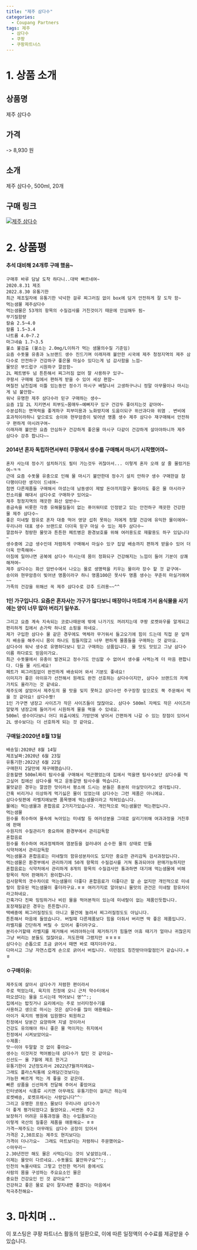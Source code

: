 ```yaml
---
title: "제주 삼다수"
categories:
  - Coupang Partners
tags: 제주
  - 삼다수
  - 쿠팡
  - 쿠팡파트너스
---
```

# 1. 상품 소개
## 상품명
제주 삼다수

## 가격
 -> 8,930 원

## 소개
제주 삼다수, 500ml, 20개

## 구매 링크
[![제주 삼다수](https://static.coupangcdn.com/image/affiliate/banner/0d99731bc51421697ed5684a06655082@2x.jpg)](https://coupa.ng/bOXif3)
# 2. 상품평 

#### 추석 대비해  24개루 구매 했음~
    구매후 바루 담날 도착 하다니..대박 빠르네여~
    2020.8.31 제조
    2022.8.30 유통기한
    최근 제조일자에 유통기한 넉넉한 걸루 찌그러짐 없이 box에 담겨 안전하게 잘 도착 함~
    먹는샘물 제주삼다수
    먹는샘물은 53개의 항목의 수질검사를 거친것이기 때문에 안심해두 됨~
    무기질함량
    칼슘 2.5~4.0
    칼륨 1.5~3.4
    나트륨 4.0~7.2
    마그네슘 1.7~3.5
    불소 불검출 (불소는 2.0mg/L이하가 먹는 샘물의수질 기준임)
    요즘 수돗물 유충과 노브랜드 생수 진드기며 이래저래 불안한 시국에 제주 청정지역의 제주 삼다수로 안전하구 건강하구 좋은물 마실수 있다는게 넘 감사함을 느낌~
    물맛은 부드럽구 시원하구 깔끔함~
    2L 페트병두 넘 튼튼해서 찌그러짐 없어 잘 사용하구 있구~
    쿠팡서 구매해 집에서 편하게 받을 수 있어 세상 편함~
    며칠전 남친집에 이틀 있는동안 정수기 마시구 배탈나서 고생하구나니 정말 아무물이나 마시는게 넘 불안함~
    워낙 유명한 제주 삼다수라 믿구 구매하는 생수~
    요즘 1일 2L 지키면서 피부도~몸매두~예뻐지구 있구 건강두 좋아지는것 같아여~
    수분섭취는 면역력을 좋게하구 피부미용과 노화방지에 도움이되구 위산과다와 위염 . 변비에 효과적이라하니 앞으로도 송이와 현무암층이 빛어낸 명품 생수 제주 삼다수 재구매해서 안전하구 편하게 마시려구여~
    이래저래 불안한 요즘 안심하구 건강하게 좋은물 마시구 다같이 건강하게 살아야하니까 제주 삼다수 강추 합니다~~

#### 2014년 혼자 독립하면서부터 쿠팡에서 생수를 구매해서 마시기 시작했어여~
    혼자 사는데 정수기 설치하기도 필터 가는것두 귀찮아서... 이렇게 혼자 오래 살 줄 몰랐거든여~ㅋㅋ
    근데 요즘 수돗물 유충으로 인해 물 마시기 불안한데 정수기 설치 안하구 생수 구매한걸 참 다행이다란 생각이 드네여~
    첨엔 다른제품들 구매해서 마셨는데 남동생이 제발 돈아끼지말구 물이라도 좋은 물 마시라구 잔소리를 해대서 삼다수로 구매하구 있어요~
    제주 청정지역의 깨끗한 화산 암반수~
    중금속을 비롯한 각종 유해물질들이 없는 퓨어워터로 인정받고 있는 안전하구 깨끗한 건강한 물 제주 삼다수~
    좋은 미네랄 함유로 혼자 대충 먹어 영양 섭취 못하는 저에게 정말 건강에 유익한 물이에여~
    우리나라 대표 생수 브랜드로 더더욱 믿구 마실 수 있는 제주 삼다수~
    깔끔하구 청량한 물맛과 튼튼한 페트병은 환경보호를 위해 여러용도로 재활용도 하구 있답니다~
    생수중에 고급 생수인데 저렴하게 구매해서 마실수 있구 집앞 배송까지 편하게 받을수 있어 더더욱 만족해여~
    아침에 일어나면 공복에 삼다수 마시는데 몸이 정화되구 건강해지는 느낌이 들어 기분이 상쾌해져여~
    제주 삼다수는 화산 암반수에서 나오는 물로 생명력을 키우는 물이라 장수 할 것 같구여~
    송이와 현무암층이 빚어낸 명품이라구 하니 명품100은 못사두 명품 생수는 꾸준히 마실거에여~~
    가족의 건강을 위해선 꼭 제주 삼다수로 강추 드려용~~^^

#### 1인 가구입니다. 요즘은 혼자사는 가구가 많다보니 매장이나 마트에 가서 음식물을 사기에는 양이 너무 많아 버리기 일쑤죠.
    그리고 요즘 계속 지속되는 코로나때문에 밖에 나가기도 꺼려지는데 쿠팡 로켓와우를 알게되고 편리하게 집에서 손가락 하나로 쇼핑을 하네요. 
    제가 구입한 삼다수 물 같은 경우에도 액체라 무거워서 들고오기에 힘이 드는데 직접 문 앞까지 배송을 해주시니 몸이 하나도 힘들지않고 너무 편하게 물품들을 구매하는 것 같아요. 
    삼다수야 워낙 생수로 유명하다보니 믿고 구매하는 상품입니다. 물 맛도 맛있고 그냥 삼다수 이름 하다로도 믿음이가요.
    최근 수돗물에서 유충이 발견되고 정수기도 안심할 수 없어서 생수를 사먹는게 더 마음 편합니다. 다들 물 사드세요! 
    페트가 찌그러짐없이 완전하게 배송되어 와서 기분도 좋네요! 
    이미지가 좋은 아이유가 선전해서 원래도 완전 선호하는 삼다수이지만, 삼다수 브랜드의 자체 가치도 올라가는 것 같네요.
    제주도에 살았어서 제주도의 물 맛을 잊지 못하고 삼다수만 주구장창 앞으로도 쭉 주문해서 먹을 것 같아요! 삼다수짱!
    1인 가구면 냉장고 사이즈가 작은 사이즈들이 많잖아요. 삼다수 500ml 자체도 작은 사이즈라 알맞게 냉장고에 들어가서 시원하게 물을 먹을 수 있네요. 
    500ml 생수이다보니 어디 외출시에도 가방안에 넣어서 간편하게 나갈 수 있는 장점이 있어서 2L 생수보다는 더 선호하게 되는 것 같아요.

#### 구매일:2020년 8월 13일
    배송일:2020년 8월 14일
    제조날짜:2020년 6월 23일
    유통기한:2022년 6월 22일
    구매한지 2달만에 재구매했습니다.
    운동할땐 500ml짜리 탐사수를 구매해서 먹곤했었는데 집에서 먹을땐 탐사수보단 삼다수를 먹고싶어 집에선 삼다수를 먹고 운동갈땐 탐사수를 먹습니다.
    물맛같은 경우는 깔끔한 맛이라서 평소에 드시는 분들은 충분히 아실맛이라고 생각됩니다.
    간혹 비리거나 이상하게 먹기싫은 물이 있었는데 삼다수는 그런 제품은 아니에요.
    삼다수뒷편에 라벨지에보면 품목명에 먹는샘물이라고 적혀있습니다.
    물에는 먹는샘물과 혼합음료 2가지가있습니다. 개인적으로 먹는샘물만 먹는편입니다.
    먹는샘물
    원수를 취수하여 물속에 녹아있는 미네랄 등 여러성분을 그대로 살리기위해 여과과정을 거친후에 판매
    수원지의 수질관리가 중요하여 환경부에서 관리감독함
    혼합음료
    원수를 취수하여 여과정체하여 염분등을 걸러내어 순수한 물의 상태로 만듦
    식약처에서 관리감독함
    먹는샘물과 혼합음료는 미네랄의 함유성분차이도 있지만 중요한 관리감독 검사과정입니다.
    먹는샘물은 환경부에서 관리하기에 50개 항목의 수질검사를 거쳐 통과되어야 판매가능하지만 혼합음료는 식약처에서 관리하게 8개의 항목의 수질검사만 통과하면 대기에 먹는샘물에 비해 항목이 적어 판매하기 용이합니다.
    검사항목의 갯수차이로 먹는샘물이 더좋다 혼합음료가 더좋다곤 할 순 없지만 개인적으로 미네랄이 함유된 먹는샘물이 좋더라구요.ㅎㅎ 여러가지로 알아보니 물맛의 관건은 미네랄 함유차이라고하네요.
    간혹가다 진짜 밍밍하거나 비린 물을 먹어본적이 있는데 미네랄이 없는 제품인듯합니다.
    포장재질같은 경우는 튼튼합니다.
    택배중에 찌그러질정도도 아니고 물건에 눌려서 찌그러질정도도 아닙니다.
    튼튼해서 마음에 들었습니다. 버릴때 다른제품보다 힘을 더줘서 버리면 딱 좋은 제품입니다.
    라벨지를 간단하게 버릴 수 있어서 좋더라구요.
    분리수거할때 라벨지를 제거해서 버려야하는데 제거하기가 힘들면 어휴 때기가 얼마나 귀찮은지 그냥 버리는 분들도 많잖아요. 저도한때 그랬지만 ㅎㅎㅎㅎ
    삼다수는 손톱으로 조금 긁어서 때면 바로 때지더라구요.
    다마시고 그냥 자연스럽게 손으로 긁어서 버립니다. 이런점도 칭찬받아야할점인거 같습니다.ㅎㅎ

#### ㅇ구매이유:
    제주도에 살아서 삼다수가 저렴한 편이라서
    주로 먹었는데, 육지의 친정에 오니 근처 약수터에서
    떠오셨다는 물을 드시는데 먹어보니 영^^:;
    집에서는 밥짓거나 요리에서는 주로 브리타정수기를
    사용하고 생으로 마시는 것은 삼다수를 많이 애용해요~
    아이가 육지의 병원에 입원했다 퇴원하고
    친정에서 당분간 요양하며 지낼 것이라서
    건강도 유의해야 하니 좋은 물 먹이자는 취지에서
    친정에서 시켜보았어요~
    ㅇ제품:
    맛ㅡ이야 두말할 것 없이 좋아요~
    생수는 이것저것 먹어봤는데 삼다수가 탑인 것 같아요~
    신선도ㅡ 올 7월에 제조 한거고 
    유통기한이 2년정도라서 2022년7월까지에요~
    그래도 플라스틱통에 오래담긴것보다는 
    가능한 빠르게 먹는 게 좋을 것 같은데.
    빠른 상품을 신선하게 전달해 주어서 좋았어요
    인터넷에서 식품류 시키면 아무래도 유통기한이 걸리곤 하는데
    로켓배송, 로켓프레시는 사랑입니다^^♡
    그리고 유명한 프랑스 물보다 우리나라 삼다수가
    더 좋게 평가되었다고 들었어요..비싼돈 주고
    보장하기 어려운 유통과정을 겪는 수입품보다는
    이렇게 국산의 질좋은 제품을 애용해요~ ㅎㅎ
    가격ㅡ제주도는 아무래도 삼다수 공장이 있어서
    가격은 2,30프로는 제주도 현지보다는 
    가격이 더나가요~  그래도 마트보다는 저렴하니 주문했어요~
    ㅇ마무리ㅡ
    2.30년전만 해도 물은 사먹는다는 것이 낯설었는데..
    이제는 물앗이 다르네요..수돗물도 불안하구요^^:;
    인천의 녹물사태도 그렇고 안전한 먹거리 중에서도
    사람의 몸을 구성하는 주요요소인 물은 
    중요한 건강요인 인 것 같아요^^
    건강하고 좋은 물로 같이 잘지내면 좋겠다는 마음에서
    적극추천해요~

# 3. 마치며 ..
이 포스팅은 쿠팡 파트너스 활동의 일환으로, 이에 따른 일정액의 수수료를 제공받을 수 있습니다.